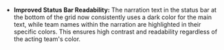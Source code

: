 - **Improved Status Bar Readability:** The narration text in the status bar at the bottom of the grid now consistently uses a dark color for the main text, while team names within the narration are highlighted in their specific colors. This ensures high contrast and readability regardless of the acting team's color.